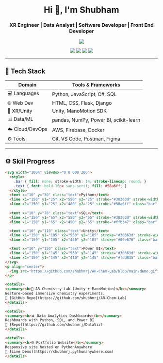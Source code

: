 <h1 align="center">Hi 👋, I'm Shubham</h1>
<h3 align="center">XR Engineer | Data Analyst | Software Developer | Front End Developer</h3>

<p align="center">
  <img src="https://readme-typing-svg.herokuapp.com?font=Fira+Code&size=24&pause=1000&color=58A6FF&center=true&vCenter=true&width=600&lines=System+Design+%7C+AI%2FML+Nerd+%7C+Clean+Code+Evangelist;Senior+Dev+%7C+XR+Engineer+%7C+Data+Analyst" />
</p>

<p align="center">
  <a href="https://shubhmrj.pythonanywhere.com" target="_blank"><img src="https://img.shields.io/badge/Portfolio-%2300b894?style=for-the-badge&logo=Google-Chrome&logoColor=white"/></a>
  <a href="mailto:shubhmrj@gmail.com"><img src="https://img.shields.io/badge/Gmail-%23EA4335?style=for-the-badge&logo=gmail&logoColor=white"/></a>
  <a href="https://linkedin.com/in/shubhmrj" target="_blank"><img src="https://img.shields.io/badge/LinkedIn-%230077B5?style=for-the-badge&logo=linkedin&logoColor=white"/></a>
  <a href="https://github.com/shubhmrj" target="_blank"><img src="https://img.shields.io/github/followers/shubhmrj?style=for-the-badge&logo=github" /></a>
</p>

---

## 🚀 Tech Stack

| Domain         | Tools & Frameworks |
|----------------|--------------------|
| 💻 Languages   | Python, JavaScript, C#, SQL |
| 🌐 Web Dev     | HTML, CSS, Flask, Django |
| 🧪 XR/Unity    | Unity, ManoMotion SDK |
| 📊 Data/ML     | pandas, NumPy, Power BI, scikit-learn |
| ☁️ Cloud/DevOps| AWS, Firebase, Docker |
| ⚙️ Tools       | Git, VS Code, Postman, Figma |

---

## ⚙️ Skill Progress

```html
<svg width="100%" viewBox="0 0 600 200">
  <style>
    .bar { fill: none; stroke-width: 14; stroke-linecap: round; }
    .text { font: bold 16px sans-serif; fill: #58a6ff; }
  </style>
  <text x="10" y="30" class="text">Python</text>
  <line x1="150" y1="25" x2="550" y2="25" stroke="#30363d" stroke-width="14" />
  <line x1="150" y1="25" x2="480" y2="25" stroke="#58a6ff" class="bar" />
  
  <text x="10" y="70" class="text">SQL</text>
  <line x1="150" y1="65" x2="550" y2="65" stroke="#30363d" stroke-width="14" />
  <line x1="150" y1="65" x2="450" y2="65" stroke="#ffb347" class="bar" />

  <text x="10" y="110" class="text">Unity</text>
  <line x1="150" y1="105" x2="550" y2="105" stroke="#30363d" stroke-width="14" />
  <line x1="150" y1="105" x2="440" y2="105" stroke="#00e676" class="bar" />

  <text x="10" y="150" class="text">Power BI</text>
  <line x1="150" y1="145" x2="550" y2="145" stroke="#30363d" stroke-width="14" />
  <line x1="150" y1="145" x2="410" y2="145" stroke="#fdd835" class="bar" />
</svg>
<p align="center">
  <img src="https://github.com/shubhmrj/AR-Chem-Lab/blob/main/demo.gif" width="500"/>
</p>

<details>
<summary><b>🧪 AR Chemistry Lab (Unity + ManoMotion)</b></summary>
Gesture-based immersive chemistry experiments.
🔗 [GitHub Repo](https://github.com/shubhmrj/AR-Chem-Lab)
</details>

<details>
<summary><b>📊 Data Analytics Dashboards</b></summary>
Dashboards with Python, SQL, and Power BI  
🔗 [Repo](https://github.com/shubhmrj/DataViz)
</details>

<details>
<summary><b>🌐 Portfolio Website</b></summary>
Responsive site hosted on PythonAnywhere  
🔗 [Live Demo](https://shubhmrj.pythonanywhere.com)
</details>
